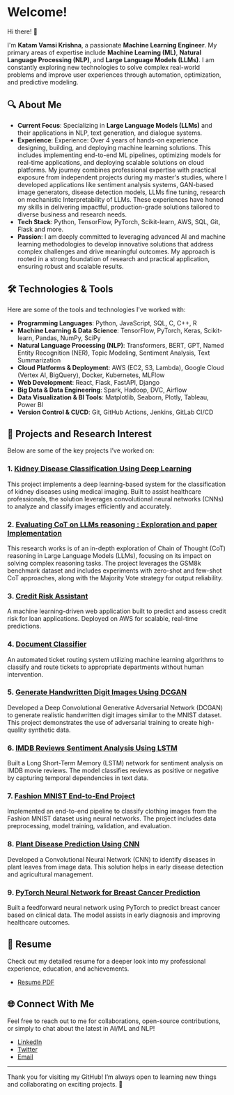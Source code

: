 # Welcome!

Hi there! 👋

I'm **Katam Vamsi Krishna**, a passionate **Machine Learning Engineer**. My primary areas of expertise include **Machine Learning (ML)**, **Natural Language Processing (NLP)**, and **Large Language Models (LLMs)**. I am constantly exploring new technologies to solve complex real-world problems and improve user experiences through automation, optimization, and predictive modeling.

## 🔍 About Me

- **Current Focus**: Specializing in **Large Language Models (LLMs)** and their applications in NLP, text generation, and dialogue systems.
- **Experience**: Experience: Over 4 years of hands-on experience designing, building, and deploying machine learning solutions. This includes implementing end-to-end ML pipelines, optimizing models for real-time applications, and deploying scalable solutions on cloud platforms. My journey combines professional expertise with practical exposure from independent projects during my master's studies, where I developed applications like sentiment analysis systems, GAN-based image generators, disease detection models, LLMs fine tuning, research on mechanistic Interpretability of LLMs. These experiences have honed my skills in delivering impactful, production-grade solutions tailored to diverse business and research needs.
- **Tech Stack**: Python, TensorFlow, PyTorch, Scikit-learn, AWS, SQL, Git, Flask and more.
- **Passion**: I am deeply committed to leveraging advanced AI and machine learning methodologies to develop innovative solutions that address complex challenges and drive meaningful outcomes. My approach is rooted in a strong foundation of research and practical application, ensuring robust and scalable results.

## 🛠️ Technologies & Tools

Here are some of the tools and technologies I've worked with:

- **Programming Languages**: Python, JavaScript, SQL, C, C++, R  
- **Machine Learning & Data Science**: TensorFlow, PyTorch, Keras, Scikit-learn, Pandas, NumPy, SciPy  
- **Natural Language Processing (NLP)**: Transformers, BERT, GPT, Named Entity Recognition (NER), Topic Modeling, Sentiment Analysis, Text Summarization  
- **Cloud Platforms & Deployment**: AWS (EC2, S3, Lambda), Google Cloud (Vertex AI, BigQuery), Docker, Kubernetes, MLFlow  
- **Web Development**: React, Flask, FastAPI, Django  
- **Big Data & Data Engineering**: Spark, Hadoop, DVC, Airflow  
- **Data Visualization & BI Tools**: Matplotlib, Seaborn, Plotly, Tableau, Power BI  
- **Version Control & CI/CD**: Git, GitHub Actions, Jenkins, GitLab CI/CD  

## 🚀 Projects and Research Interest

Below are some of the key projects I’ve worked on:

### 1. [Kidney Disease Classification Using Deep Learning](https://github.com/kvamsi7/kidney-disease-classification-dl-project)
This project implements a deep learning-based system for the classification of kidney diseases using medical imaging. Built to assist healthcare professionals, the solution leverages convolutional neural networks (CNNs) to analyze and classify images efficiently and accurately.

### 2. [Evaluating CoT on LLMs reasoning : Exploration and paper Implementation](https://github.com/kvamsi7/llm_cot_research)
This research works is of an in-depth exploration of Chain of Thought (CoT) reasoning in Large Language Models (LLMs), focusing on its impact on solving complex reasoning tasks. The project leverages the GSM8k benchmark dataset and includes experiments with zero-shot and few-shot CoT approaches, along with the Majority Vote strategy for output reliability.

### 3. [Credit Risk Assistant](https://github.com/kvamsi7/ML-portfolio/tree/prj1/Acess%20Credit%20risk%20-%20AWS%20deployment)
   A machine learning-driven web application built to predict and assess credit risk for loan applications. Deployed on AWS for scalable, real-time predictions.

### 4. [Document Classifier](https://github.com/kvamsi7/ML-portfolio/tree/prj1/Document%20classification)
   An automated ticket routing system utilizing machine learning algorithms to classify and route tickets to appropriate departments without human intervention.

### 5. [Generate Handwritten Digit Images Using DCGAN](https://github.com/kvamsi7/ML-portfolio/blob/main/Generate-handwritten-digit-images-DCGAN/Generate_handwritten_digit_images_DCGAN.ipynb)
Developed a Deep Convolutional Generative Adversarial Network (DCGAN) to generate realistic handwritten digit images similar to the MNIST dataset. This project demonstrates the use of adversarial training to create high-quality synthetic data.

### 6. [IMDB Reviews Sentiment Analysis Using LSTM](https://github.com/kvamsi7/ML-portfolio/blob/main/IMDB-reviews-Sentiment-Analysis-LSTM/DL_Pro_10_IMDB_reviews_Sentiment_Analysis_LSTM.ipynb)
Built a Long Short-Term Memory (LSTM) network for sentiment analysis on IMDB movie reviews. The model classifies reviews as positive or negative by capturing temporal dependencies in text data.

### 7. [Fashion MNIST End-to-End Project](https://github.com/kvamsi7/ML-portfolio/blob/main/fashion-mnist-end-to-end-project/model_training_notebook/Fashion_MNIST_model_training.ipynb)
Implemented an end-to-end pipeline to classify clothing images from the Fashion MNIST dataset using neural networks. The project includes data preprocessing, model training, validation, and evaluation.

### 8. [Plant Disease Prediction Using CNN](https://github.com/kvamsi7/ML-portfolio/blob/main/plant-disease-prediction-cnn-deep-leanring-project/model_training_notebook/Plant_Disease_Prediction_CNN_Image_Classifier.ipynb)
Developed a Convolutional Neural Network (CNN) to identify diseases in plant leaves from image data. This solution helps in early disease detection and agricultural management.

### 9. [PyTorch Neural Network for Breast Cancer Prediction](https://github.com/kvamsi7/ML-portfolio/blob/main/pytorch-neural-network-breast-cancer-prediction/dl_project_8_Neural_Network_using_PyTorch_breast_cancer_prediction.ipynb)
Built a feedforward neural network using PyTorch to predict breast cancer based on clinical data. The model assists in early diagnosis and improving healthcare outcomes.

<!-- ### 4. Chatbot using Transformers
   A conversational AI chatbot built using Transformer models to handle human-like interactions. Trained and fine-tuned to respond to user queries. -->

## 📄 Resume

Check out my detailed resume for a deeper look into my professional experience, education, and achievements.

- [Resume PDF](https://www.linkedin.com/in/katam-vamsi-krishna)

## 🌐 Connect With Me

Feel free to reach out to me for collaborations, open-source contributions, or simply to chat about the latest in AI/ML and NLP!

- [LinkedIn](https://www.linkedin.com/in/katam-vamsi-krishna)
- [Twitter](https://twitter.com/@vk84351)
- [Email](mailto:vamsikrishna.katamreddy@gmail.com)

---

Thank you for visiting my GitHub! I’m always open to learning new things and collaborating on exciting projects. 🚀
